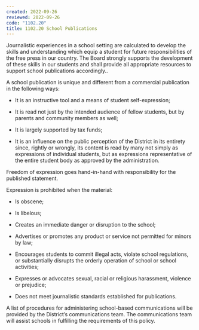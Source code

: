 ```yaml
---
created: 2022-09-26
reviewed: 2022-09-26
code: "1102.20"
title: 1102.20 School Publications
---
```


Journalistic experiences in a school setting are calculated to develop the skills and understanding which equip a student for future responsibilities of the free press in our country. The Board strongly supports the development of these skills in our students and shall provide all appropriate resources to support school publications accordingly..

A school publication is unique and different from a commercial publication in the following ways:

- It is an instructive tool and a means of student self-expression;

- It is read not just by the intended audience of fellow students, but by parents and community members as well;

- It is largely supported by tax funds;

- It is an influence on the public perception of the District in its entirety since, rightly or wrongly, its content is read by many not simply as expressions of individual students, but as expressions representative of the entire student body as approved by the administration.

Freedom of expression goes hand-in-hand with responsibility for the published statement.

Expression is prohibited when the material:

- Is obscene;

- Is libelous;

- Creates an immediate danger or disruption to the school;

- Advertises or promotes any product or service not permitted for minors by law;

- Encourages students to commit illegal acts, violate school regulations, or substantially disrupts the orderly operation of school or school activities;

- Expresses or advocates sexual, racial or religious harassment, violence or prejudice;

- Does not meet journalistic standards established for publications.

A list of procedures for administering school-based communications will be provided by the District’s communications team. The communications team will assist schools in fulfilling the requirements of this policy.

